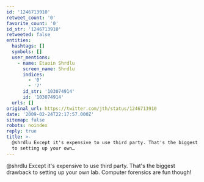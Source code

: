 ```yaml
---
id: '1246713910'
retweet_count: '0'
favorite_count: '0'
id_str: '1246713910'
retweeted: false
entities:
  hashtags: []
  symbols: []
  user_mentions:
    - name: Etaoin Shrdlu
      screen_name: Shrdlu
      indices:
        - '0'
        - '7'
      id_str: '103074914'
      id: '103074914'
  urls: []
original_url: https://twitter.com/jth/status/1246713910
date: '2009-02-24T22:17:57.000Z'
sitemap: false
robots: noindex
reply: true
title: >-
  @shrdlu Except it's expensive to use third party. That's the biggest drawback
  to setting up your own…
---
```


@shrdlu Except it's expensive to use third party. That's the biggest drawback to setting up your own lab. Computer forensics are fun though!